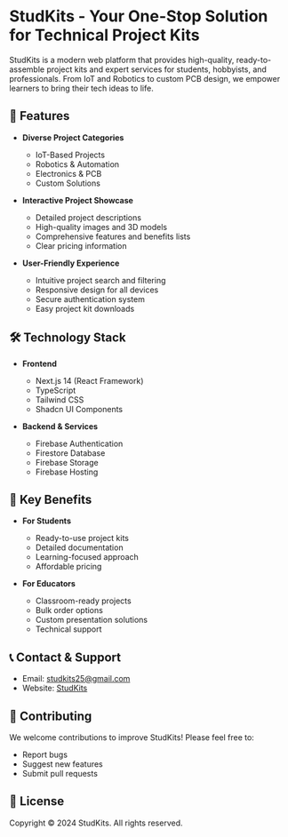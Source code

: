 # StudKits - Your One-Stop Solution for Technical Project Kits

StudKits is a modern web platform that provides high-quality, ready-to-assemble project kits and expert services for students, hobbyists, and professionals. From IoT and Robotics to custom PCB design, we empower learners to bring their tech ideas to life.

## 🚀 Features

- **Diverse Project Categories**
  - IoT-Based Projects
  - Robotics & Automation
  - Electronics & PCB
  - Custom Solutions

- **Interactive Project Showcase**
  - Detailed project descriptions
  - High-quality images and 3D models
  - Comprehensive features and benefits lists
  - Clear pricing information

- **User-Friendly Experience**
  - Intuitive project search and filtering
  - Responsive design for all devices
  - Secure authentication system
  - Easy project kit downloads

## 🛠️ Technology Stack

- **Frontend**
  - Next.js 14 (React Framework)
  - TypeScript
  - Tailwind CSS
  - Shadcn UI Components

- **Backend & Services**
  - Firebase Authentication
  - Firestore Database
  - Firebase Storage
  - Firebase Hosting

## 🌟 Key Benefits

- **For Students**
  - Ready-to-use project kits
  - Detailed documentation
  - Learning-focused approach
  - Affordable pricing

- **For Educators**
  - Classroom-ready projects
  - Bulk order options
  - Custom presentation solutions
  - Technical support

## 📞 Contact & Support

- Email: studkits25@gmail.com
- Website: [StudKits](https://studkits.vercel.app)

## 🤝 Contributing

We welcome contributions to improve StudKits! Please feel free to:
- Report bugs
- Suggest new features
- Submit pull requests

## 📄 License

Copyright © 2024 StudKits. All rights reserved.
